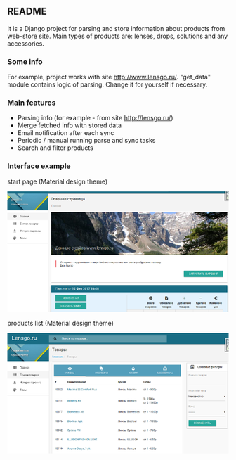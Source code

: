 ## README ##

It is a Django project for parsing and store information about products from web-store site. 
Main types of products are: lenses, drops, solutions and any accessories.

### Some info ###
 
For example, project works with site http://www.lensgo.ru/. 
"get_data" module contains logic of parsing. Change it for yourself if necessary.


### Main features ###
 
* Parsing info (for example - from site http://lensgo.ru/)
* Merge fetched info with stored data
* Email notification after each sync
* Periodic / manual running parse and sync tasks
* Search and filter products

### Interface example ###

start page (Material design theme)

![alt text](modules/main/static/main/img/readme_materialize_index.png)

products list (Material design theme)

![alt text](modules/main/static/main/img/readme_materialize_product_list.png)





